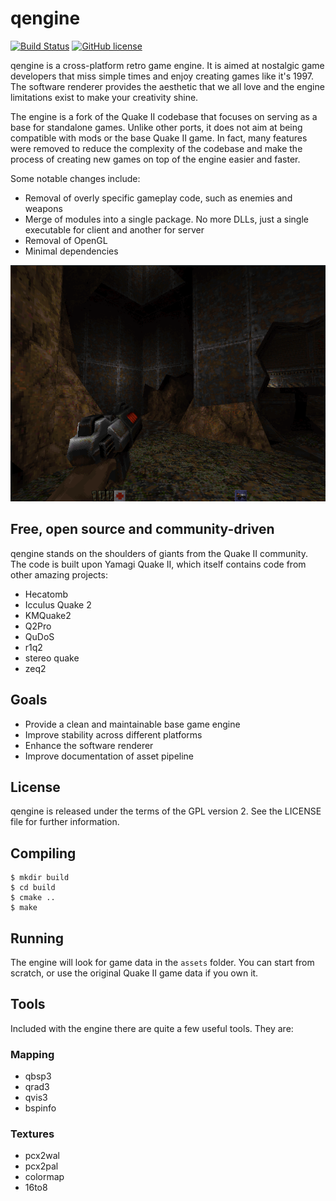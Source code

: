 # qengine
[![Build Status](https://travis-ci.com/klaussilveira/qengine.svg?branch=master)](https://travis-ci.com/klaussilveira/qengine)
[![GitHub license](https://img.shields.io/github/license/klaussilveira/qengine.svg)](https://github.com/klaussilveira/qengine/blob/master/LICENSE)

qengine is a cross-platform retro game engine. It is aimed at nostalgic game
developers that miss simple times and enjoy creating games like it's 1997. The
software renderer provides the aesthetic that we all love and the engine
limitations exist to make your creativity shine.

The engine is a fork of the Quake II codebase that focuses on serving as a base
for standalone games. Unlike other ports, it does not aim at being compatible
with mods or the base Quake II game. In fact, many features were removed to
reduce the complexity of the codebase and make the process of creating new
games on top of the engine easier and faster.

Some notable changes include:

- Removal of overly specific gameplay code, such as enemies and weapons
- Merge of modules into a single package. No more DLLs, just a single
executable for client and another for server
- Removal of OpenGL
- Minimal dependencies

![qengine screenshot](docs/screenshot.png)

## Free, open source and community-driven
qengine stands on the shoulders of giants from the Quake II community. The code
is built upon Yamagi Quake II, which itself contains code from other amazing
projects:

- Hecatomb
- Icculus Quake 2
- KMQuake2
- Q2Pro
- QuDoS
- r1q2
- stereo quake
- zeq2

## Goals
- Provide a clean and maintainable base game engine
- Improve stability across different platforms
- Enhance the software renderer
- Improve documentation of asset pipeline

## License
qengine is released under the terms of the GPL version 2. See the LICENSE
file for further information.

## Compiling

    $ mkdir build
    $ cd build
    $ cmake ..
    $ make

## Running
The engine will look for game data in the `assets` folder. You can start from
scratch, or use the original Quake II game data if you own it.

## Tools
Included with the engine there are quite a few useful tools. They are:

### Mapping
- qbsp3
- qrad3
- qvis3
- bspinfo

### Textures
- pcx2wal
- pcx2pal
- colormap
- 16to8
